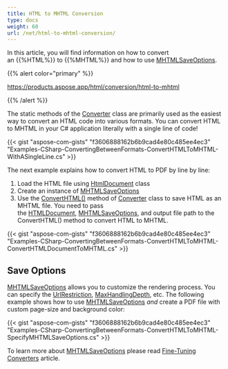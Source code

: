 ```yaml
---
title: HTML to MHTML Conversion
type: docs
weight: 60
url: /net/html-to-mhtml-conversion/
---
```


In this article, you will find information on how to convert an {{%HTML%}} to {{%MHTML%}} and how to use [MHTMLSaveOptions](https://apireference.aspose.com/net/html/aspose.html.saving/mhtmlsaveoptions).

{{% alert color="primary" %}} 

<https://products.aspose.app/html/conversion/html-to-mhtml> 

{{% /alert %}} 

The static methods of the [Converter](https://apireference.aspose.com/net/html/aspose.html.converters/converter) class are primarily used as the easiest way to convert an HTML code into various formats. You can convert HTML to MHTML in your C# application literally with a single line of code!

{{< gist "aspose-com-gists" "f3606888162b6b9cad4e80c485ee4ec3" "Examples-CSharp-ConvertingBetweenFormats-ConvertHTMLToMHTML-WithASingleLine.cs" >}}

The next example explains how to convert HTML to PDF by line by line:

1. Load the HTML file using [HtmlDocument](https://apireference.aspose.com/net/html/aspose.html/htmldocument) class
1. Create an instance of [MHTMLSaveOptions](https://apireference.aspose.com/net/html/aspose.html.saving/mhtmlsaveoptions)
1. Use the [ConvertHTML()](https://apireference.aspose.com/net/html/aspose.html.converters.converter/converthtml/methods/1) method of [Converter](https://apireference.aspose.com/net/html/aspose.html.converters/converter) class to save HTML as an MHTML file. You need to pass the [HTMLDocument](https://apireference.aspose.com/net/html/aspose.html/htmldocument), [MHTMLSaveOptions](https://apireference.aspose.com/net/html/aspose.html.saving/mhtmlsaveoptions), and output file path to the ConvertHTML() method to convert HTML to MHTML.

{{< gist "aspose-com-gists" "f3606888162b6b9cad4e80c485ee4ec3" "Examples-CSharp-ConvertingBetweenFormats-ConvertHTMLToMHTML-ConvertHTMLDocumentToMHTML.cs" >}}
## **Save Options**
[MHTMLSaveOptions](https://apireference.aspose.com/net/html/aspose.html.saving/mhtmlsaveoptions) allows you to customize the rendering process. You can specify the [UrlRestriction](https://apireference.aspose.com/net/html/aspose.html.saving/resourcehandlingoptions/properties/urlrestriction), [MaxHandlingDepth](https://apireference.aspose.com/net/html/aspose.html.saving/resourcehandlingoptions/properties/maxhandlingdepth), etc. The following example shows how to use [MHTMLSaveOptions](https://apireference.aspose.com/net/html/aspose.html.saving/mhtmlsaveoptions) *and* create a PDF file with custom page-size and background color:

{{< gist "aspose-com-gists" "f3606888162b6b9cad4e80c485ee4ec3" "Examples-CSharp-ConvertingBetweenFormats-ConvertHTMLToMHTML-SpecifyMHTMLSaveOptions.cs" >}}

To learn more about [MHTMLSaveOptions](https://apireference.aspose.com/net/html/aspose.html.saving/mhtmlsaveoptions) please read [Fine-Tuning Converters](/html/net/fine-tuning-converters/) article.
